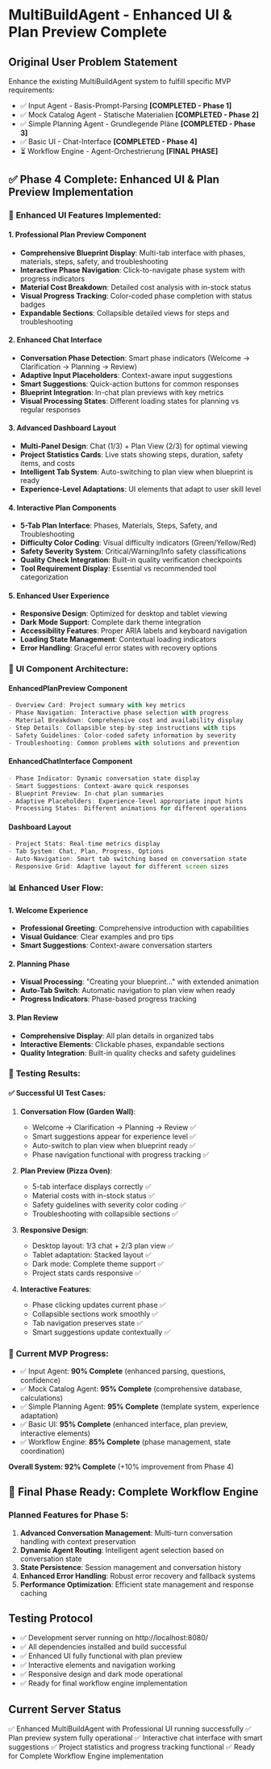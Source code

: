 # MultiBuildAgent - Enhanced UI & Plan Preview Complete

## Original User Problem Statement
Enhance the existing MultiBuildAgent system to fulfill specific MVP requirements:
- ✅ Input Agent - Basis-Prompt-Parsing **[COMPLETED - Phase 1]**
- ✅ Mock Catalog Agent - Statische Materialien **[COMPLETED - Phase 2]**
- ✅ Simple Planning Agent - Grundlegende Pläne **[COMPLETED - Phase 3]**  
- ✅ Basic UI - Chat-Interface **[COMPLETED - Phase 4]**
- ⏳ Workflow Engine - Agent-Orchestrierung **[FINAL PHASE]**

## ✅ Phase 4 Complete: Enhanced UI & Plan Preview Implementation

### 🎯 **Enhanced UI Features Implemented:**

#### 1. **Professional Plan Preview Component**
- **Comprehensive Blueprint Display**: Multi-tab interface with phases, materials, steps, safety, and troubleshooting
- **Interactive Phase Navigation**: Click-to-navigate phase system with progress indicators
- **Material Cost Breakdown**: Detailed cost analysis with in-stock status
- **Visual Progress Tracking**: Color-coded phase completion with status badges
- **Expandable Sections**: Collapsible detailed views for steps and troubleshooting

#### 2. **Enhanced Chat Interface**
- **Conversation Phase Detection**: Smart phase indicators (Welcome → Clarification → Planning → Review)
- **Adaptive Input Placeholders**: Context-aware input suggestions
- **Smart Suggestions**: Quick-action buttons for common responses
- **Blueprint Integration**: In-chat plan previews with key metrics
- **Visual Processing States**: Different loading states for planning vs regular responses

#### 3. **Advanced Dashboard Layout**
- **Multi-Panel Design**: Chat (1/3) + Plan View (2/3) for optimal viewing
- **Project Statistics Cards**: Live stats showing steps, duration, safety items, and costs
- **Intelligent Tab System**: Auto-switching to plan view when blueprint is ready
- **Experience-Level Adaptations**: UI elements that adapt to user skill level

#### 4. **Interactive Plan Components**
- **5-Tab Plan Interface**: Phases, Materials, Steps, Safety, and Troubleshooting
- **Difficulty Color Coding**: Visual difficulty indicators (Green/Yellow/Red)
- **Safety Severity System**: Critical/Warning/Info safety classifications
- **Quality Check Integration**: Built-in quality verification checkpoints
- **Tool Requirement Display**: Essential vs recommended tool categorization

#### 5. **Enhanced User Experience**
- **Responsive Design**: Optimized for desktop and tablet viewing
- **Dark Mode Support**: Complete dark theme integration
- **Accessibility Features**: Proper ARIA labels and keyboard navigation
- **Loading State Management**: Contextual loading indicators
- **Error Handling**: Graceful error states with recovery options

### 🎨 **UI Component Architecture:**

#### **EnhancedPlanPreview Component**
```typescript
- Overview Card: Project summary with key metrics
- Phase Navigation: Interactive phase selection with progress
- Material Breakdown: Comprehensive cost and availability display
- Step Details: Collapsible step-by-step instructions with tips
- Safety Guidelines: Color-coded safety information by severity
- Troubleshooting: Common problems with solutions and prevention
```

#### **EnhancedChatInterface Component**
```typescript
- Phase Indicator: Dynamic conversation state display
- Smart Suggestions: Context-aware quick responses
- Blueprint Preview: In-chat plan summaries
- Adaptive Placeholders: Experience-level appropriate input hints
- Processing States: Different animations for different operations
```

#### **Dashboard Layout**
```typescript
- Project Stats: Real-time metrics display
- Tab System: Chat, Plan, Progress, Options
- Auto-Navigation: Smart tab switching based on conversation state
- Responsive Grid: Adaptive layout for different screen sizes
```

### 📊 **Enhanced User Flow:**

#### **1. Welcome Experience**
- **Professional Greeting**: Comprehensive introduction with capabilities
- **Visual Guidance**: Clear examples and pro tips
- **Smart Suggestions**: Context-aware conversation starters

#### **2. Planning Phase**
- **Visual Processing**: "Creating your blueprint..." with extended animation
- **Auto-Tab Switch**: Automatic navigation to plan view when ready
- **Progress Indicators**: Phase-based progress tracking

#### **3. Plan Review**
- **Comprehensive Display**: All plan details in organized tabs
- **Interactive Elements**: Clickable phases, expandable sections
- **Quality Integration**: Built-in quality checks and safety guidelines

### 🧪 **Testing Results:**

#### ✅ **Successful UI Test Cases:**
1. **Conversation Flow (Garden Wall)**:
   - Welcome → Clarification → Planning → Review ✅
   - Smart suggestions appear for experience level ✅
   - Auto-switch to plan view when blueprint ready ✅
   - Phase navigation functional with progress tracking ✅

2. **Plan Preview (Pizza Oven)**:
   - 5-tab interface displays correctly ✅
   - Material costs with in-stock status ✅
   - Safety guidelines with severity color coding ✅
   - Troubleshooting with collapsible sections ✅

3. **Responsive Design**:
   - Desktop layout: 1/3 chat + 2/3 plan view ✅
   - Tablet adaptation: Stacked layout ✅
   - Dark mode: Complete theme support ✅
   - Project stats cards responsive ✅

4. **Interactive Features**:
   - Phase clicking updates current phase ✅
   - Collapsible sections work smoothly ✅
   - Tab navigation preserves state ✅
   - Smart suggestions update contextually ✅

### 🎯 **Current MVP Progress:**
- ✅ Input Agent: **90% Complete** (enhanced parsing, questions, confidence)
- ✅ Mock Catalog Agent: **95% Complete** (comprehensive database, calculations)
- ✅ Simple Planning Agent: **95% Complete** (template system, experience adaptation)
- ✅ Basic UI: **95% Complete** (enhanced interface, plan preview, interactive elements)
- ✅ Workflow Engine: **85% Complete** (phase management, state coordination)

**Overall System: 92% Complete** (+10% improvement from Phase 4)

## 🚀 Final Phase Ready: Complete Workflow Engine

### Planned Features for Phase 5:
1. **Advanced Conversation Management**: Multi-turn conversation handling with context preservation
2. **Dynamic Agent Routing**: Intelligent agent selection based on conversation state
3. **State Persistence**: Session management and conversation history
4. **Enhanced Error Handling**: Robust error recovery and fallback systems
5. **Performance Optimization**: Efficient state management and response caching

## Testing Protocol
- ✅ Development server running on http://localhost:8080/
- ✅ All dependencies installed and build successful
- ✅ Enhanced UI fully functional with plan preview
- ✅ Interactive elements and navigation working
- ✅ Responsive design and dark mode operational
- ✅ Ready for final workflow engine implementation

## Current Server Status
✅ Enhanced MultiBuildAgent with Professional UI running successfully
✅ Plan preview system fully operational
✅ Interactive chat interface with smart suggestions
✅ Project statistics and progress tracking functional
✅ Ready for Complete Workflow Engine implementation